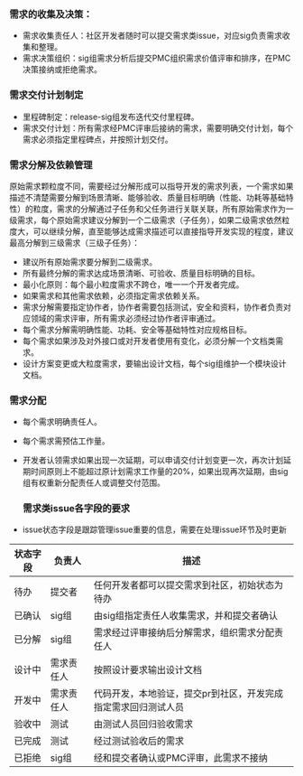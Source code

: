 ### 需求的收集及决策：
- 需求收集责任人：社区开发者随时可以提交需求类issue，对应sig负责需求收集和整理。
- 需求决策组织：sig组需求分析后提交PMC组织需求价值评审和排序，在PMC决策接纳或拒绝需求。

### 需求交付计划制定
- 里程碑制定：release-sig组发布迭代交付里程碑。
- 需求交付计划：所有需求经PMC评审后接纳的需求，需要明确交付计划，每个需求必须指定里程碑点，并按照计划交付。

### 需求分解及依赖管理
原始需求颗粒度不同，需要经过分解形成可以指导开发的需求列表，一个需求如果描述不清楚需要分解到场景清晰、能够验收、质量目标明确（性能、功耗等基础特性）的粒度，需求的分解通过子任务和父任务进行关联关联，所有原始需求作为一级需求，每个原始需求建议分解到一个二级需求（子任务），如果二级需求依然粒度大，可以继续分解，直至能够达成需求描述可以直接指导开发实现的程度，建议最高分解到三级需求（三级子任务）：
- 建议所有原始需求要分解到二级需求。
- 所有最终分解的需求达成场景清晰、可验收、质量目标明确的目标。
- 最小化原则：每个最小粒度需求不跨仓，唯一一个开发者完成。
- 如果需求和其他需求依赖，必须指定需求依赖关系。
- 需求分解需要指定协作者，协作者需要包括测试，安全和资料，协作者负责对应领域的需求评审，所有需求必须经过协作者评审通过。
- 每个需求分解需明确性能、功耗、安全等基础特性对应规格目标。
- 每个需求如果涉及对外接口或对开发者使用有变化，必须分解一个文档类需求。
- 设计方案变更或大粒度需求，要输出设计文档，每个sig组维护一个模块设计文档。

### 需求分配
- 每个需求明确责任人。
- 每个需求需预估工作量。
- 开发者认领需求如果出现一次延期，可以申请交付计划变更一次，再次计划延期时间原则上不能超过原计划需求工作量的20%，如果出现再次延期，由sig组有权重新分配责任人或调整交付范围。

  
  ### 需求类issue各字段的要求
- issue状态字段是跟踪管理issue重要的信息，需要在处理issue环节及时更新

|   状态字段 | 负责人  | 描述  |
| ------------ | ------------ | ------------ |
|  待办 | 提交者  | 任何开发者都可以提交需求到社区，初始状态为待办 |
|  已确认 |sig组   |由sig组指定责任人收集需求，并和提交者确认   |
|  已分解 |sig组   |需求经过评审接纳后分解需求，组织需求分配责任人   |
|  设计中 |需求责任人   | 按照设计要求输出设计文档  |
|  开发中 |需求责任人   | 代码开发，本地验证，提交pr到社区，开发完成指定需求回归测试人员  |
|  验收中 |测试   |由测试人员回归验收需求   |
|  已完成 |测试   |经过测试验收后的需求   |
|  已拒绝 |sig组   |经和提交者确认或PMC评审，此需求不接纳   |

  



